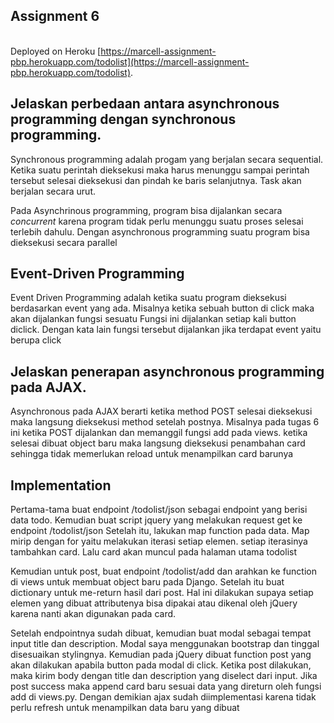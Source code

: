 ## Assignment 6

<br>Deployed on Heroku [https://marcell-assignment-pbp.herokuapp.com/todolist](https://marcell-assignment-pbp.herokuapp.com/todolist).

## Jelaskan perbedaan antara asynchronous programming dengan synchronous programming.

Synchronous programming adalah progam yang berjalan secara sequential. Ketika suatu perintah dieksekusi maka harus menunggu sampai perintah tersebut selesai dieksekusi
dan pindah ke baris selanjutnya. Task akan berjalan secara urut. 

Pada Asynchrinous programming, program bisa dijalankan secara _concurrent_ karena program tidak perlu menunggu suatu proses selesai terlebih dahulu. Dengan asynchronous programming
suatu program bisa dieksekusi secara parallel

## Event-Driven Programming

Event Driven Programming adalah ketika suatu program dieksekusi berdasarkan event yang ada. Misalnya ketika sebuah button di click maka akan dijalankan fungsi sesuatu
Fungsi ini dijalankan setiap kali button diclick. Dengan kata lain fungsi tersebut dijalankan jika terdapat event yaitu berupa click


## Jelaskan penerapan asynchronous programming pada AJAX.

Asynchronous pada AJAX berarti ketika method POST selesai dieksekusi maka langsung dieksekusi method setelah postnya. Misalnya pada tugas 6 ini ketika 
POST dijalankan dan memanggil fungsi add pada views. ketika selesai dibuat object baru maka langsung dieksekusi penambahan card sehingga tidak memerlukan reload
untuk menampilkan card barunya

## Implementation

Pertama-tama buat endpoint /todolist/json sebagai endpoint yang berisi data todo. Kemudian buat script jquery yang melakukan request get ke endpoint /todolist/json
Setelah itu, lakukan map function pada data. Map mirip dengan for yaitu melakukan iterasi setiap elemen. setiap iterasinya tambahkan card. Lalu card akan muncul
pada halaman utama todolist

Kemudian untuk post, buat endpoint /todolist/add dan arahkan ke function di views untuk membuat object baru pada Django. Setelah itu buat dictionary untuk 
me-return hasil dari post. Hal ini dilakukan supaya setiap elemen yang dibuat attributenya bisa dipakai atau dikenal oleh jQuery karena nanti akan digunakan pada card.

Setelah endpointnya sudah dibuat, kemudian buat modal sebagai tempat input title dan description. Modal saya menggunakan bootstrap dan tinggal disesuaikan stylingnya. Kemudian pada jQuery dibuat function post yang akan dilakukan apabila button pada modal di click. Ketika post dilakukan, maka kirim body dengan
title dan description yang diselect dari input. Jika post success maka append card baru sesuai data yang direturn oleh fungsi add di views.py. Dengan demikian
ajax sudah diimplementasi karena tidak perlu refresh untuk menampilkan data baru yang dibuat
